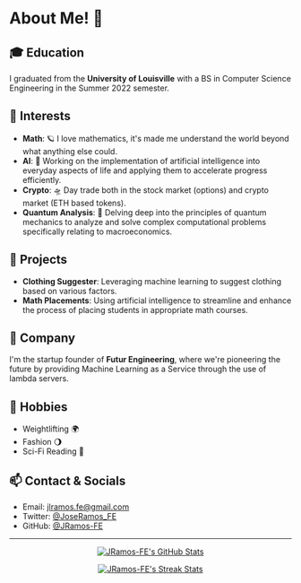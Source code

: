 # About Me! 🌌

## 🎓 Education
I graduated from the **University of Louisville** with a BS in Computer Science Engineering in the Summer 2022 semester.

## 🌠 Interests
- **Math**: 🪐 I love mathematics, it's made me understand the world beyond what anything else could.
- **AI**: 🤖 Working on the implementation of artificial intelligence into everyday aspects of life and applying them to accelerate progress efficiently.
- **Crypto**: 🛸 Day trade both in the stock market (options) and crypto market (ETH based tokens).
- **Quantum Analysis**: 🔭 Delving deep into the principles of quantum mechanics to analyze and solve complex computational problems specifically relating to macroeconomics.

## 🚀 Projects
- **Clothing Suggester**: Leveraging machine learning to suggest clothing based on various factors.
- **Math Placements**: Using artificial intelligence to streamline and enhance the process of placing students in appropriate math courses.

## 💫 Company
I'm the startup founder of **Futur Engineering**, where we're pioneering the future by providing Machine Learning as a Service through the use of lambda servers.

## 🌟 Hobbies
- Weightlifting 🌍
-  Fashion 🌖
- Sci-Fi Reading 📡

## 📫 Contact & Socials
- Email: [jlramos.fe@gmail.com](mailto:jlramos.fe@gmail.com)
- Twitter: [@JoseRamos_FE](https://twitter.com/JoseRamos_FE)
- GitHub: [@JRamos-FE](https://github.com/JRamos-FE)



---

<p align="center">
  <a href="https://github.com/JRamos-FE">
    <img src="https://github-readme-stats.vercel.app/api?username=JRamos-FE&show_icons=true&theme=panda" alt="JRamos-FE's GitHub Stats">
  </a>
</p>

<p align="center">
  <a href="https://github.com/JRamos-FE">
    <img src="https://github-readme-streak-stats.herokuapp.com/?user=JRamos-FE&theme=horizon" alt="JRamos-FE's Streak Stats">
  </a>
</p>
